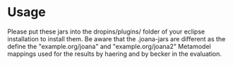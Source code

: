 # Usage
Please put these jars into the dropins/plugins/ folder of your eclipse installation to install them. Be aware that the .joana-jars are different as the define the "example.org/joana" and "example.org/joana2" Metamodel mappings used for the results by haering and by becker in the evaluation.